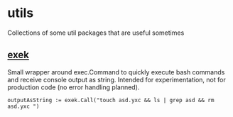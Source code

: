 # utils
Collections of some util packages that are useful sometimes

## [exek](https://github.com/chrisport/utils/tree/master/exek)

Small wrapper around exec.Command to quickly execute bash commands and receive console output as string.
Intended for experimentation, not for production code (no error handling planned).

```outputAsString := exek.Call("touch asd.yxc && ls | grep asd && rm asd.yxc ")```
